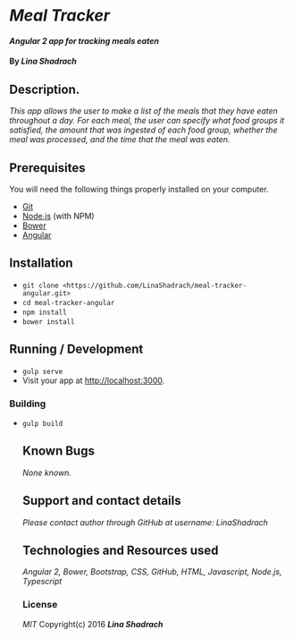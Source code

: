 # _Meal Tracker_

#### _Angular 2 app for tracking meals eaten_

#### By _**Lina Shadrach**_

## Description.
_This app allows the user to make a list of the meals that they have eaten throughout a day. For each meal, the user can specify what food groups it satisfied, the amount that was ingested of each food group, whether the meal was processed, and the time that the meal was eaten._


## Prerequisites

You will need the following things properly installed on your computer.

* [Git](https://git-scm.com/)
* [Node.js](https://nodejs.org/) (with NPM)
* [Bower](https://bower.io/)
* [Angular](https://angularjs.org/)


## Installation

* `git clone <https://github.com/LinaShadrach/meal-tracker-angular.git>`
* `cd meal-tracker-angular`
* `npm install`
* `bower install`


## Running / Development

* `gulp serve`
* Visit your app at [http://localhost:3000](http://localhost:3000).

### Building

* `gulp build`


  ## Known Bugs

  _None known._

  ## Support and contact details
  _Please contact author through GitHub at username: LinaShadrach_

  ## Technologies and Resources used
  _Angular 2, Bower, Bootstrap, CSS, GitHub, HTML, Javascript, Node.js, Typescript_

  ### License
  _MIT_
  Copyright(c) 2016 ***Lina Shadrach***
